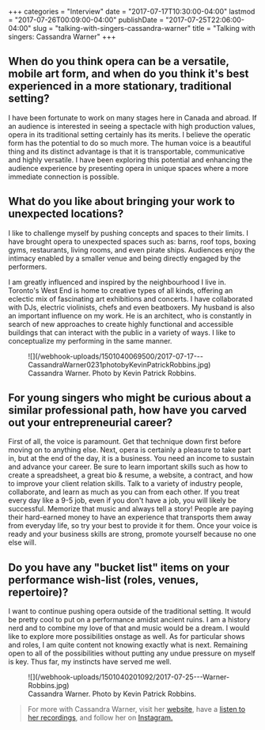 +++
categories = "Interview"
date = "2017-07-17T10:30:00-04:00"
lastmod = "2017-07-26T00:09:00-04:00"
publishDate = "2017-07-25T22:06:00-04:00"
slug = "talking-with-singers-cassandra-warner"
title = "Talking with singers: Cassandra Warner"
+++

## When do you think opera can be a versatile, mobile art form, and when do you think it's best experienced in a more stationary, traditional setting?

I have been fortunate to work on many stages here in Canada and abroad. If an audience is interested in seeing a spectacle with high production values, opera in its traditional setting certainly has its merits. I believe the operatic form has the potential to do so much more. The human voice is a beautiful thing and its distinct advantage is that it is transportable, communicative and highly versatile. I have been exploring this potential and enhancing the audience experience by presenting opera in unique spaces where a more immediate connection is possible.

## What do you like about bringing your work to unexpected locations?

I like to challenge myself by pushing concepts and spaces to their limits. I have brought opera to unexpected spaces such as: barns, roof tops, boxing gyms, restaurants, living rooms, and even pirate ships. Audiences enjoy the intimacy enabled by a smaller venue and being directly engaged by the performers.

I am greatly influenced and inspired by the neighbourhood I live in. Toronto's West End is home to creative types of all kinds, offering an eclectic mix of fascinating art exhibitions and concerts. I have collaborated with DJs, electric violinists, chefs and even beatboxers. My husband is also an important influence on my work. He is an architect, who is constantly in search of new approaches to create highly functional and accessible buildings that can interact with the public in a variety of ways. I like to conceptualize my performing in the same manner.

<figure data-type="image">
![](/webhook-uploads/1501040069500/2017-07-17---CassandraWarner0231photobyKevinPatrickRobbins.jpg)
<figcaption>Cassandra Warner. Photo by Kevin Patrick Robbins.</figcaption>
</figure>

## For young singers who might be curious about a similar professional path, how have you carved out your entrepreneurial career?

First of all, the voice is paramount. Get that technique down first before moving on to anything else. Next, opera is certainly a pleasure to take part in, but at the end of the day, it is a business. You need an income to sustain and advance your career. Be sure to learn important skills such as how to create a spreadsheet, a great bio & resume, a website, a contract, and how to improve your client relation skills. Talk to a variety of industry people, collaborate, and learn as much as you can from each other. If you treat every day like a 9-5 job, even if you don't have a job, you will likely be successful. Memorize that music and always tell a story! People are paying their hard-earned money to have an experience that transports them away from everyday life, so try your best to provide it for them. Once your voice is ready and your business skills are strong, promote yourself because no one else will.

## Do you have any "bucket list" items on your performance wish-list (roles, venues, repertoire)?

I want to continue pushing opera outside of the traditional setting. It would be pretty cool to put on a performance amidst ancient ruins. I am a history nerd and to combine my love of that and music would be a dream. I would like to explore more possibilities onstage as well. As for particular shows and roles, I am quite content not knowing exactly what is next. Remaining open to all of the possibilities without putting any undue pressure on myself is key. Thus far, my instincts have served me well.

<figure data-type="image">
![](/webhook-uploads/1501040201092/2017-07-25---Warner-Robbins.jpg)
<figcaption>Cassandra Warner. Photo by Kevin Patrick Robbins.</figcaption>
</figure>

>For more with Cassandra Warner, visit her [website](http://cassandrawarner.com/), have a [listen to her recordings](http://cassandrawarner.com/music/), and follow her on [Instagram.](https://www.instagram.com/operacass/)
